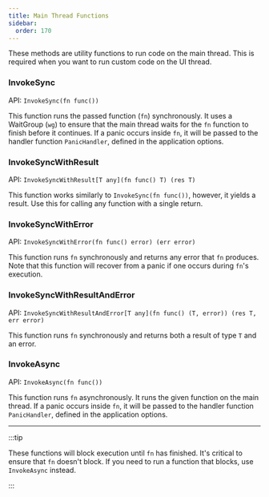 ```yaml
---
title: Main Thread Functions
sidebar:
  order: 170
---
```


These methods are utility functions to run code on the main thread. This is
required when you want to run custom code on the UI thread.

### InvokeSync

API: `InvokeSync(fn func())`

This function runs the passed function (`fn`) synchronously. It uses a WaitGroup
(`wg`) to ensure that the main thread waits for the `fn` function to finish
before it continues. If a panic occurs inside `fn`, it will be passed to the
handler function `PanicHandler`, defined in the application options.

### InvokeSyncWithResult

API: `InvokeSyncWithResult[T any](fn func() T) (res T)`

This function works similarly to `InvokeSync(fn func())`, however, it yields a
result. Use this for calling any function with a single return.

### InvokeSyncWithError

API: `InvokeSyncWithError(fn func() error) (err error)`

This function runs `fn` synchronously and returns any error that `fn` produces.
Note that this function will recover from a panic if one occurs during `fn`'s
execution.

### InvokeSyncWithResultAndError

API:
`InvokeSyncWithResultAndError[T any](fn func() (T, error)) (res T, err error)`

This function runs `fn` synchronously and returns both a result of type `T` and
an error.

### InvokeAsync

API: `InvokeAsync(fn func())`

This function runs `fn` asynchronously. It runs the given function on the main
thread. If a panic occurs inside `fn`, it will be passed to the handler function
`PanicHandler`, defined in the application options.

---

:::tip

These functions will block execution until `fn` has finished. It's critical to
ensure that `fn` doesn't block. If you need to run a function that blocks, use
`InvokeAsync` instead.

:::
